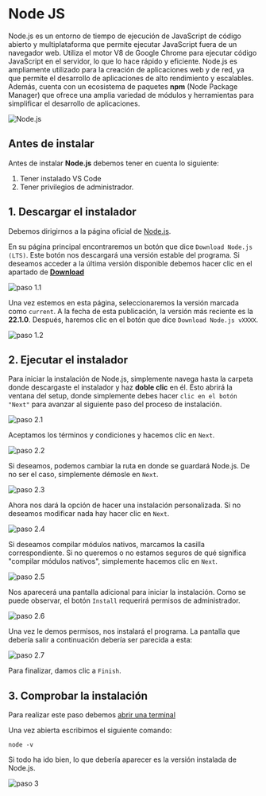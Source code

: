 
# Node JS

Node.js es un entorno de tiempo de ejecución de JavaScript de código abierto y multiplataforma que permite ejecutar JavaScript fuera de un navegador web. Utiliza el motor V8 de Google Chrome para ejecutar código JavaScript en el servidor, lo que lo hace rápido y eficiente. Node.js es ampliamente utilizado para la creación de aplicaciones web y de red, ya que permite el desarrollo de aplicaciones de alto rendimiento y escalables. Además, cuenta con un ecosistema de paquetes **npm** (Node Package Manager) que ofrece una amplia variedad de módulos y herramientas para simplificar el desarrollo de aplicaciones.

![Node.js](/imagenes/nodejs.jpg)

## Antes de instalar

Antes de instalar **Node.js** debemos tener en cuenta lo siguiente:

1. Tener instalado VS Code
2. Tener privilegios de administrador.

## 1. Descargar el instalador

Debemos dirigirnos a la página oficial de [Node.js](https://nodejs.org/). 

En su página principal encontraremos un botón que dice `Download Node.js (LTS)`. Este botón nos descargará una versión estable del programa. Si deseamos acceder a la última versión disponible debemos hacer clic en el apartado de [**Download**](https://nodejs.org/en/download)

![paso 1.1](/imagenes/nodejs1-1.png)

Una vez estemos en esta página, seleccionaremos la versión marcada como `current`. A la fecha de esta publicación, la versión más reciente es la **22.1.0**. Después, haremos clic en el botón que dice `Download Node.js vXXXX`.

![paso 1.2](/imagenes/nodejs1-2.png)

## 2. Ejecutar el instalador

Para iniciar la instalación de Node.js, simplemente navega hasta la carpeta donde descargaste el instalador y haz **doble clic** en él. Esto abrirá la ventana del setup, donde simplemente debes hacer `clic en el botón "Next"` para avanzar al siguiente paso del proceso de instalación.

![paso 2.1](/imagenes/nodejs2-1.png)

Aceptamos los términos y condiciones y hacemos clic en `Next`.

![paso 2.2](/imagenes/nodejs2-2.png)

Si deseamos, podemos cambiar la ruta en donde se guardará Node.js. De no ser el caso, simplemente démosle en `Next`.

![paso 2.3](/imagenes/nodejs2-3.png)

Ahora nos dará la opción de hacer una instalación personalizada. Si no deseamos modificar nada hay hacer clic en `Next`.

![paso 2.4](/imagenes/nodejs2-4.png)

Si deseamos compilar módulos nativos, marcamos la casilla correspondiente. Si no queremos o no estamos seguros de qué significa "compilar módulos nativos", simplemente hacemos clic en `Next`.

![paso 2.5](/imagenes/nodejs2-5.png)

Nos aparecerá una pantalla adicional para iniciar la instalación. Como se puede observar, el botón `Install` requerirá permisos de administrador.

![paso 2.6](/imagenes/nodejs2-6.png)

Una vez le demos permisos, nos instalará el programa. La pantalla que debería salir a continuación debería ser parecida a esta:

![paso 2.7](/imagenes/nodejs2-7.png)

Para finalizar, damos clic a `Finish`.

## 3. Comprobar la instalación

Para realizar este paso debemos [abrir una terminal](https://www.ionos.es/ayuda/correo/solucion-de-problemas-correo-basiccorreo-profesional/abrir-la-linea-de-comandos-terminal/#:~:text=Haga%20clic%20en%20Inicio%20%3E%20Todos,entrada%20con%20la%20tecla%20Enter.)

Una vez abierta escribimos el siguiente comando:

    node -v

Si todo ha ido bien, lo que debería aparecer es la versión instalada de Node.js.

![paso 3](/imagenes/nodejs3.png)
